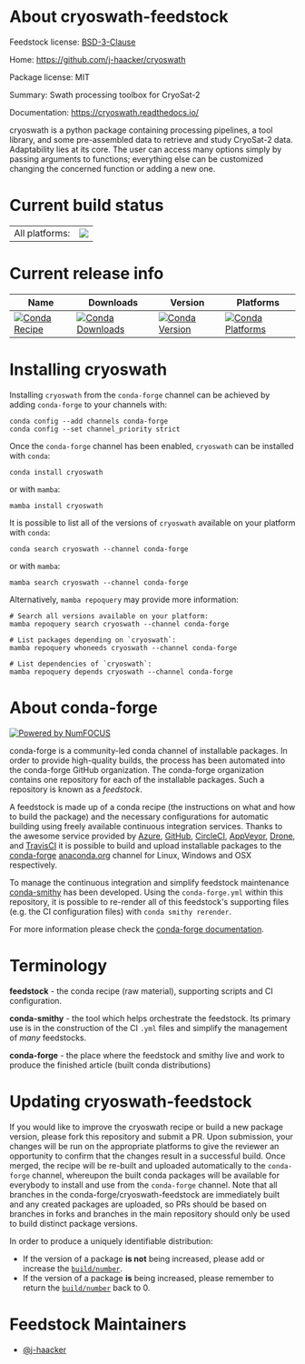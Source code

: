 About cryoswath-feedstock
=========================

Feedstock license: [BSD-3-Clause](https://github.com/conda-forge/cryoswath-feedstock/blob/main/LICENSE.txt)

Home: https://github.com/j-haacker/cryoswath

Package license: MIT

Summary: Swath processing toolbox for CryoSat-2

Documentation: https://cryoswath.readthedocs.io/

cryoswath is a python package containing processing pipelines, a tool
library, and some pre-assembled data to retrieve and study CryoSat-2
data.
Adaptability lies at its core. The user can access many options simply
by passing arguments to functions; everything else can be customized
changing the concerned function or adding a new one.


Current build status
====================


<table><tr><td>All platforms:</td>
    <td>
      <a href="https://dev.azure.com/conda-forge/feedstock-builds/_build/latest?definitionId=24796&branchName=main">
        <img src="https://dev.azure.com/conda-forge/feedstock-builds/_apis/build/status/cryoswath-feedstock?branchName=main">
      </a>
    </td>
  </tr>
</table>

Current release info
====================

| Name | Downloads | Version | Platforms |
| --- | --- | --- | --- |
| [![Conda Recipe](https://img.shields.io/badge/recipe-cryoswath-green.svg)](https://anaconda.org/conda-forge/cryoswath) | [![Conda Downloads](https://img.shields.io/conda/dn/conda-forge/cryoswath.svg)](https://anaconda.org/conda-forge/cryoswath) | [![Conda Version](https://img.shields.io/conda/vn/conda-forge/cryoswath.svg)](https://anaconda.org/conda-forge/cryoswath) | [![Conda Platforms](https://img.shields.io/conda/pn/conda-forge/cryoswath.svg)](https://anaconda.org/conda-forge/cryoswath) |

Installing cryoswath
====================

Installing `cryoswath` from the `conda-forge` channel can be achieved by adding `conda-forge` to your channels with:

```
conda config --add channels conda-forge
conda config --set channel_priority strict
```

Once the `conda-forge` channel has been enabled, `cryoswath` can be installed with `conda`:

```
conda install cryoswath
```

or with `mamba`:

```
mamba install cryoswath
```

It is possible to list all of the versions of `cryoswath` available on your platform with `conda`:

```
conda search cryoswath --channel conda-forge
```

or with `mamba`:

```
mamba search cryoswath --channel conda-forge
```

Alternatively, `mamba repoquery` may provide more information:

```
# Search all versions available on your platform:
mamba repoquery search cryoswath --channel conda-forge

# List packages depending on `cryoswath`:
mamba repoquery whoneeds cryoswath --channel conda-forge

# List dependencies of `cryoswath`:
mamba repoquery depends cryoswath --channel conda-forge
```


About conda-forge
=================

[![Powered by
NumFOCUS](https://img.shields.io/badge/powered%20by-NumFOCUS-orange.svg?style=flat&colorA=E1523D&colorB=007D8A)](https://numfocus.org)

conda-forge is a community-led conda channel of installable packages.
In order to provide high-quality builds, the process has been automated into the
conda-forge GitHub organization. The conda-forge organization contains one repository
for each of the installable packages. Such a repository is known as a *feedstock*.

A feedstock is made up of a conda recipe (the instructions on what and how to build
the package) and the necessary configurations for automatic building using freely
available continuous integration services. Thanks to the awesome service provided by
[Azure](https://azure.microsoft.com/en-us/services/devops/), [GitHub](https://github.com/),
[CircleCI](https://circleci.com/), [AppVeyor](https://www.appveyor.com/),
[Drone](https://cloud.drone.io/welcome), and [TravisCI](https://travis-ci.com/)
it is possible to build and upload installable packages to the
[conda-forge](https://anaconda.org/conda-forge) [anaconda.org](https://anaconda.org/)
channel for Linux, Windows and OSX respectively.

To manage the continuous integration and simplify feedstock maintenance
[conda-smithy](https://github.com/conda-forge/conda-smithy) has been developed.
Using the ``conda-forge.yml`` within this repository, it is possible to re-render all of
this feedstock's supporting files (e.g. the CI configuration files) with ``conda smithy rerender``.

For more information please check the [conda-forge documentation](https://conda-forge.org/docs/).

Terminology
===========

**feedstock** - the conda recipe (raw material), supporting scripts and CI configuration.

**conda-smithy** - the tool which helps orchestrate the feedstock.
                   Its primary use is in the construction of the CI ``.yml`` files
                   and simplify the management of *many* feedstocks.

**conda-forge** - the place where the feedstock and smithy live and work to
                  produce the finished article (built conda distributions)


Updating cryoswath-feedstock
============================

If you would like to improve the cryoswath recipe or build a new
package version, please fork this repository and submit a PR. Upon submission,
your changes will be run on the appropriate platforms to give the reviewer an
opportunity to confirm that the changes result in a successful build. Once
merged, the recipe will be re-built and uploaded automatically to the
`conda-forge` channel, whereupon the built conda packages will be available for
everybody to install and use from the `conda-forge` channel.
Note that all branches in the conda-forge/cryoswath-feedstock are
immediately built and any created packages are uploaded, so PRs should be based
on branches in forks and branches in the main repository should only be used to
build distinct package versions.

In order to produce a uniquely identifiable distribution:
 * If the version of a package **is not** being increased, please add or increase
   the [``build/number``](https://docs.conda.io/projects/conda-build/en/latest/resources/define-metadata.html#build-number-and-string).
 * If the version of a package **is** being increased, please remember to return
   the [``build/number``](https://docs.conda.io/projects/conda-build/en/latest/resources/define-metadata.html#build-number-and-string)
   back to 0.

Feedstock Maintainers
=====================

* [@j-haacker](https://github.com/j-haacker/)


<!-- dummy commit to enable rerendering -->

